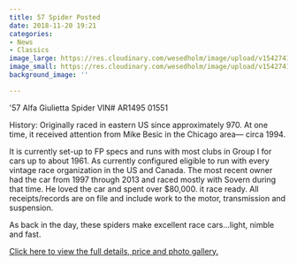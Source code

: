 ```yaml
---
title: 57 Spider Posted
date: 2018-11-20 19:21
categories:
- News
- Classics
image_large: https://res.cloudinary.com/wesedholm/image/upload/v1542741906/assets/57_Spider_3_door_panel%5B1%5D.jpg
image_small: https://res.cloudinary.com/wesedholm/image/upload/v1542741906/assets/57_Spider_3_door_panel%5B1%5D.jpg
background_image: ''

---
```

'57 Alfa Giulietta Spider VIN# AR1495 01551

History: Originally raced in eastern US since approximately 970. At one time, it received attention from Mike Besic in the Chicago area— circa 1994.

It is currently set-up to FP specs and runs with most clubs in Group I for cars up to about 1961. As currently configured eligible to run with every vintage race organization in the US and Canada. The most recent owner had the car from 1997 through 2013 and raced mostly with Sovern during that time. He loved the car and spent over $80,000. it race ready. All receipts/records are on file and include work to the motor, transmission and suspension.

As back in the day, these spiders make excellent race cars...light, nimble and fast.

[Click here to view the full details, price and photo gallery.](/offers/57-spider/)